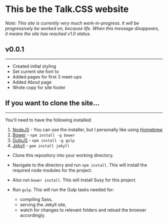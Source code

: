 # This be the Talk.CSS website

*Note: This site is currently very much work-in-progress. It will be progressively be worked on, because life. When this message disappears, it means the site has reached v1.0 status.*

## v0.0.1
---

- Created initial styling
- Set current site font to
- Added pages for first 3 meet-ups
- Added About page
- Wrote copy for site footer

## If you want to clone the site...
---

You'll need to have the following installed:

1. [NodeJS](http://nodejs.org) - You can use the installer, but I personally like using [Homebrew](http://blog.teamtreehouse.com/install-node-js-npm-mac)
2. [Bower](http://bower.io) - `npm install -g bower`
3. [GulpJS](http://gulpjs.com) - `npm install -g gulp`
4. [Jekyll](http://jekyllrb.com/) - `gem install jekyll`

- Clone this repository into your working directory.
- Navigate to the directory and run `npm install`. This will install the required node modules for the project.
- Also run `bower install`. This will install Susy for this project.

- Run `gulp`. This will run the Gulp tasks needed for:
    -  compiling Sass, 
    -  serving the Jekyll site, 
    -  watch for changes to relevant folders and reload the browser accordingly.
